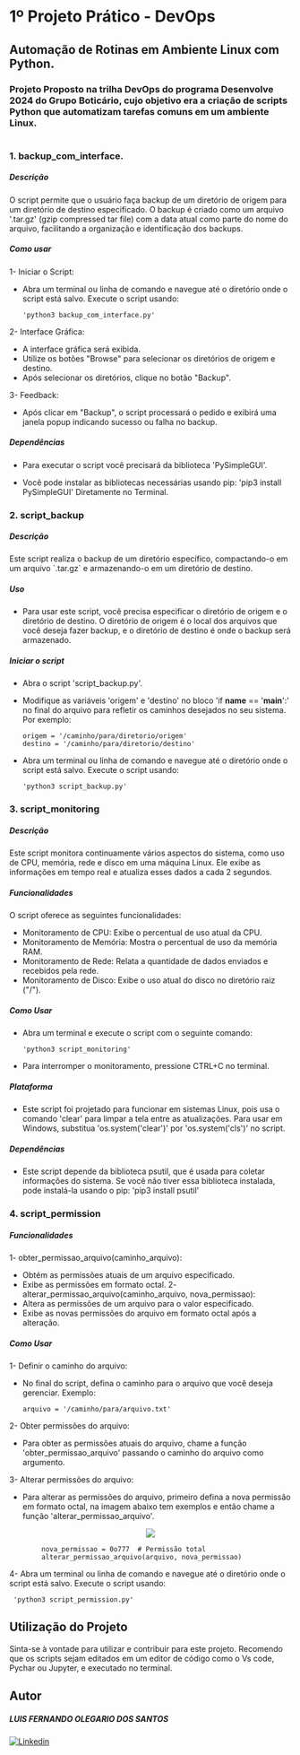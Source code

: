 # 1º Projeto Prático - DevOps

## Automação de Rotinas em Ambiente Linux com Python.

### Projeto Proposto na trilha DevOps do programa Desenvolve 2024 do Grupo Boticário, cujo objetivo era a criação de scripts Python que automatizam tarefas comuns em um ambiente Linux.
#
<h3>1. backup_com_interface.</h3>
<h5>Descrição</h5>
O script permite que o usuário faça backup de um diretório de origem para um diretório de destino especificado. O backup é criado como um arquivo '.tar.gz' (gzip compressed tar file) com a data atual como parte do nome do arquivo, facilitando a organização e identificação dos backups.

<h5>Como usar</h5>

1- Iniciar o Script:
* Abra um terminal ou linha de comando e navegue até o diretório onde o script está salvo. Execute o script usando:

      'python3 backup_com_interface.py'

2- Interface Gráfica:
* A interface gráfica será exibida.
* Utilize os botões "Browse" para selecionar os diretórios de origem e destino.
* Após selecionar os diretórios, clique no botão "Backup".

3- Feedback:
* Após clicar em "Backup", o script processará o pedido e exibirá uma janela popup indicando sucesso ou falha no backup.

<h5>Dependências</h5>

* Para executar o script você precisará da biblioteca 'PySimpleGUI'.

* Você pode instalar as bibliotecas necessárias usando pip: 'pip3 install PySimpleGUI' Diretamente no Terminal. 

<h3>2. script_backup</h3>
<h5>Descrição</h5>
Este script realiza o backup de um diretório específico, compactando-o em um arquivo `.tar.gz` e armazenando-o em um diretório de destino.

<h5>Uso</h5>

* Para usar este script, você precisa especificar o diretório de origem e o diretório de destino. O diretório de origem é o local dos arquivos que você deseja fazer backup, e o diretório de destino é onde o backup será armazenado.

<h5>Iniciar o script</h5>

* Abra o script 'script_backup.py'.
* Modifique as variáveis 'origem' e 'destino' no bloco 'if __name__ == '__main__':' no final do arquivo para refletir os caminhos desejados no seu sistema. Por exemplo:

      origem = '/caminho/para/diretorio/origem'
      destino = '/caminho/para/diretorio/destino'

* Abra um terminal ou linha de comando e navegue até o diretório onde o script está salvo. Execute o script usando:

      'python3 script_backup.py'

<h3>3. script_monitoring</h3>
<h5>Descrição</h5>

Este script monitora continuamente vários aspectos do sistema, como uso de CPU, memória, rede e disco em uma máquina Linux. Ele exibe as informações em tempo real e atualiza esses dados a cada 2 segundos.

<h5>Funcionalidades</h5>

O script oferece as seguintes funcionalidades:

* Monitoramento de CPU: Exibe o percentual de uso atual da CPU.
* Monitoramento de Memória: Mostra o percentual de uso da memória RAM.
* Monitoramento de Rede: Relata a quantidade de dados enviados e recebidos pela rede.
* Monitoramento de Disco: Exibe o uso atual do disco no diretório raiz ("/").

<h5>Como Usar</h5>

* Abra um terminal e execute o script com o seguinte comando:

      'python3 script_monitoring'

* Para interromper o monitoramento, pressione CTRL+C no terminal.

<h5>Plataforma</h5>

* Este script foi projetado para funcionar em sistemas Linux, pois usa o comando 'clear' para limpar a tela entre as atualizações. Para usar em Windows, substitua 'os.system('clear')' por 'os.system('cls')' no script.

<h5>Dependências</h5>

* Este script depende da biblioteca psutil, que é usada para coletar informações do sistema. Se você não tiver essa biblioteca instalada, pode instalá-la usando o pip: 'pip3 install psutil'

<h3>4. script_permission</h3>

<h5>Funcionalidades</h5>

1- obter_permissao_arquivo(caminho_arquivo):
* Obtém as permissões atuais de um arquivo especificado.
* Exibe as permissões em formato octal.
2- alterar_permissao_arquivo(caminho_arquivo, nova_permissao):
* Altera as permissões de um arquivo para o valor especificado.
* Exibe as novas permissões do arquivo em formato octal após a alteração.

<h5>Como Usar</h5>

1- Definir o caminho do arquivo:
* No final do script, defina o caminho para o arquivo que você deseja gerenciar. Exemplo:

      arquivo = '/caminho/para/arquivo.txt'

2- Obter permissões do arquivo:
* Para obter as permissões atuais do arquivo, chame a função 'obter_permissao_arquivo' passando o caminho do arquivo como argumento.

3- Alterar permissões do arquivo:
* Para alterar as permissões do arquivo, primeiro defina a nova permissão em formato octal, na imagem abaixo tem exemplos e então chame a função 'alterar_permissao_arquivo'.

<p align="center">
  <img src=https://github.com/olegarioluis/Devops_project_1/assets/160364431/5762242c-850b-4aa7-9830-5fd5694c1d54
</p>
      
            nova_permissao = 0o777  # Permissão total
            alterar_permissao_arquivo(arquivo, nova_permissao)
    
4- Abra um terminal ou linha de comando e navegue até o diretório onde o script está salvo. Execute o script usando:

     'python3 script_permission.py'


<h2>Utilização do Projeto</h2>

Sinta-se à vontade para utilizar e contribuir para este projeto. Recomendo que os scripts sejam editados em um editor de código como o Vs code, Pychar ou Jupyter, e executado no terminal.

<h2>Autor</h2>

<h5>LUIS FERNANDO OLEGARIO DOS SANTOS</h5>

[![Linkedin](https://img.shields.io/badge/LinkedIn-0077B5?style=for-the-badge&logo=linkedin&logoColor=white)](https://www.linkedin.com/in/luis-fernando-1b00682b7/)


